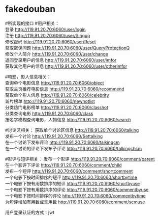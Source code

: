 # fakedouban

#所实现的接口
#用户相关：     
登录 http://119.91.20.70:6060/user/login  
注册 http://119.91.20.70:6060/user/Singup  
修改密码 http://119.91.20.70:6060/user/Reset   
获取密保问题 http://119.91.20.70:6060/user/QueryProtectionQ  
修改个人简介 http://119.91.20.70:6060/user/change  
返回登录用户的信息 http://119.91.20.70:6060/user/imfor  
获取其他用户的信息 http://119.91.20.70:6060/user/otherimfor

#电影，影人信息相关：  
查询单个电影信息 http://119.91.20.70:6060/object  
获取主页推荐电影信息 http://119.91.20.70:6060/recommend  
获取单个影人信息 http://119.91.20.70:6060/celebrity  
新片榜单 http://119.91.20.70:6060/newhotlist  
分类热门电影榜单 http://119.91.20.70:6060/classhot  
分类查询电影 http://119.91.20.70:6060/class  
按名字模糊查询电影，人物信息 http://119.91.20.70:6060/search

#讨论区相关：
获取单个讨论区信息 http://119.91.20.70:6060/talking  
发布一个讨论 http://119.91.20.70:6060/Settalking  
在一个讨论下发布评论 http://119.91.20.70:6060/talkingcm  
在一个讨论的评论下发布子评论 http://119.91.20.70:6060/talkingchcm  

#影评与短评相关：
发布一个影评 http://119.91.20.70:6060/comment/parent  
在一个影评下评论 http://119.91.20.70:6060/comment/child  
发布一个短评 http://119.91.20.70:6060/comment/shortcomment  
一个电影下按时间排序的短评 http://119.91.20.70:6060/shortbytime  
一个电影下按有用数排序的短评 http://119.91.20.70:6060/shortbyuse  
一个电影下按有用数排序的评论 http://119.91.20.70:6060/commentbyuse  
一个电影下按时间排序的评论 http://119.91.20.70:6060/commentbytime  
为短评增加有用数或无用数 http://119.91.20.70:6060/comment/scmuse  
  
  
用户登录认证的方式：jwt